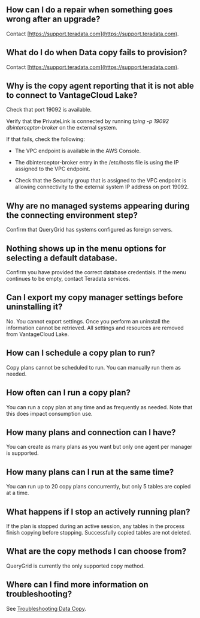 ## How can I do a repair when something goes wrong after an upgrade?


Contact [https://support.teradata.com](https://support.teradata.com).

## What do I do when Data copy fails to provision?


Contact [https://support.teradata.com](https://support.teradata.com).

## Why is the copy agent reporting that it is not able to connect to VantageCloud Lake?


Check that port 19092 is available.

Verify that the PrivateLink is connected by running *tping -p 19092 dbinterceptor-broker* on the external system.

If that fails, check the following:

-   The VPC endpoint is available in the AWS Console.


-   The dbinterceptor-broker entry in the /etc/hosts file is using the IP assigned to the VPC endpoint.


-   Check that the Security group that is assigned to the VPC endpoint is allowing connectivity to the external system IP address on port 19092.


## Why are no managed systems appearing during the connecting environment step?


Confirm that QueryGrid has systems configured as foreign servers.

## Nothing shows up in the menu options for selecting a default database.


Confirm you have provided the correct database credentials. If the menu continues to be empty, contact Teradata services.

## Can I export my copy manager settings before uninstalling it?


No. You cannot export settings. Once you perform an uninstall the information cannot be retrieved. All settings and resources are removed from VantageCloud Lake.

## How can I schedule a copy plan to run?


Copy plans cannot be scheduled to run. You can manually run them as needed.

## How often can I run a copy plan?


You can run a copy plan at any time and as frequently as needed. Note that this does impact consumption use.

## How many plans and connection can I have?


You can create as many plans as you want but only one agent per manager is supported.

## How many plans can I run at the same time?


You can run up to 20 copy plans concurrently, but only 5 tables are copied at a time.

## What happens if I stop an actively running plan?


If the plan is stopped during an active session, any tables in the process finish copying before stopping. Successfully copied tables are not deleted.

## What are the copy methods I can choose from?


QueryGrid is currently the only supported copy method.

## Where can I find more information on troubleshooting?


See [Troubleshooting Data Copy](https://docs.teradata.com/access/sources/dita/topic?dita:topicPath=thg1693478735173.dita&utm_source=console&utm_medium=iph).

